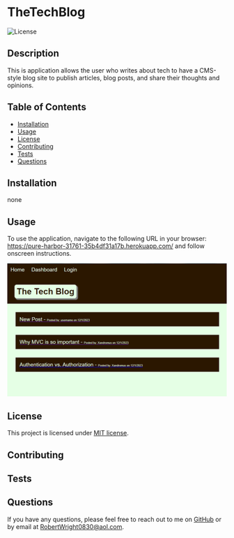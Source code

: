 
# TheTechBlog

  ![License](https://img.shields.io/badge/License-MIT-blue.svg)
  

  ## Description
  This is application allows the user who writes about tech to have a CMS-style blog site to publish articles, blog posts, and share their thoughts and opinions.

 
  
  ## Table of Contents
  - [Installation](#installation)
  - [Usage](#usage)
  - [License](#license)
  - [Contributing](#contributing)
  - [Tests](#tests)
  - [Questions](#questions)
  
  ## Installation
   none
  
  ## Usage
  To use the application, navigate to the following URL in your browser: https://pure-harbor-31761-35b4df31a17b.herokuapp.com/ and follow onscreen instructions.

   ![TheTechBlog](public\assets\images\TheTechBlog_screenshot.png)
  
  ## License
  This project is licensed under [MIT license](https://opensource.org/license/MIT).
  
  ## Contributing
  
  
  ## Tests
  
  
  ## Questions
  If you have any questions, please feel free to reach out to me on [GitHub](https://github.com/RobertWright0830) or by email at RobertWright0830@aol.com.
  